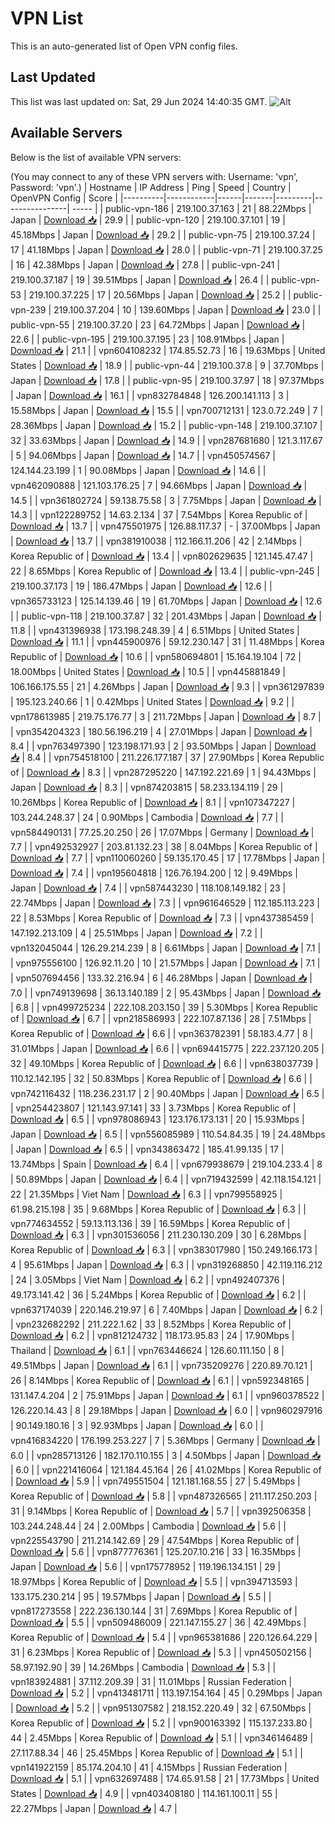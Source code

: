 # VPN List

This is an auto-generated list of Open VPN config files.

## Last Updated

This list was last updated on: Sat, 29 Jun 2024 14:40:35 GMT.
![Alt](https://repobeats.axiom.co/api/embed/186b98318ef1479477931607c1ad7d823f12451f.svg "Repobeats analytics image")

## Available Servers

Below is the list of available VPN servers:

(You may connect to any of these VPN servers with: Username: 'vpn', Password: 'vpn'.)
| Hostname | IP Address | Ping | Speed | Country | OpenVPN Config | Score |
|----------|------------|------|-------|---------|----------------| ----- |
| public-vpn-186 | 219.100.37.163 | 21 | 88.22Mbps | Japan | [Download 📥](./configs/server_0_JP.ovpn) | 29.9 |
| public-vpn-120 | 219.100.37.101 | 19 | 45.18Mbps | Japan | [Download 📥](./configs/server_1_JP.ovpn) | 29.2 |
| public-vpn-75 | 219.100.37.24 | 17 | 41.18Mbps | Japan | [Download 📥](./configs/server_2_JP.ovpn) | 28.0 |
| public-vpn-71 | 219.100.37.25 | 16 | 42.38Mbps | Japan | [Download 📥](./configs/server_3_JP.ovpn) | 27.8 |
| public-vpn-241 | 219.100.37.187 | 19 | 39.51Mbps | Japan | [Download 📥](./configs/server_4_JP.ovpn) | 26.4 |
| public-vpn-53 | 219.100.37.225 | 17 | 20.56Mbps | Japan | [Download 📥](./configs/server_5_JP.ovpn) | 25.2 |
| public-vpn-239 | 219.100.37.204 | 10 | 139.60Mbps | Japan | [Download 📥](./configs/server_6_JP.ovpn) | 23.0 |
| public-vpn-55 | 219.100.37.20 | 23 | 64.72Mbps | Japan | [Download 📥](./configs/server_7_JP.ovpn) | 22.6 |
| public-vpn-195 | 219.100.37.195 | 23 | 108.91Mbps | Japan | [Download 📥](./configs/server_8_JP.ovpn) | 21.1 |
| vpn604108232 | 174.85.52.73 | 16 | 19.63Mbps | United States | [Download 📥](./configs/server_9_US.ovpn) | 18.9 |
| public-vpn-44 | 219.100.37.8 | 9 | 37.70Mbps | Japan | [Download 📥](./configs/server_10_JP.ovpn) | 17.8 |
| public-vpn-95 | 219.100.37.97 | 18 | 97.37Mbps | Japan | [Download 📥](./configs/server_11_JP.ovpn) | 16.1 |
| vpn832784848 | 126.200.141.113 | 3 | 15.58Mbps | Japan | [Download 📥](./configs/server_12_JP.ovpn) | 15.5 |
| vpn700712131 | 123.0.72.249 | 7 | 28.36Mbps | Japan | [Download 📥](./configs/server_13_JP.ovpn) | 15.2 |
| public-vpn-148 | 219.100.37.107 | 32 | 33.63Mbps | Japan | [Download 📥](./configs/server_14_JP.ovpn) | 14.9 |
| vpn287681680 | 121.3.117.67 | 5 | 94.06Mbps | Japan | [Download 📥](./configs/server_15_JP.ovpn) | 14.7 |
| vpn450574567 | 124.144.23.199 | 1 | 90.08Mbps | Japan | [Download 📥](./configs/server_16_JP.ovpn) | 14.6 |
| vpn462090888 | 121.103.176.25 | 7 | 94.66Mbps | Japan | [Download 📥](./configs/server_17_JP.ovpn) | 14.5 |
| vpn361802724 | 59.138.75.58 | 3 | 7.75Mbps | Japan | [Download 📥](./configs/server_18_JP.ovpn) | 14.3 |
| vpn122289752 | 14.63.2.134 | 37 | 7.54Mbps | Korea Republic of | [Download 📥](./configs/server_19_KR.ovpn) | 13.7 |
| vpn475501975 | 126.88.117.37 | - | 37.00Mbps | Japan | [Download 📥](./configs/server_20_JP.ovpn) | 13.7 |
| vpn381910038 | 112.166.11.206 | 42 | 2.14Mbps | Korea Republic of | [Download 📥](./configs/server_21_KR.ovpn) | 13.4 |
| vpn802629635 | 121.145.47.47 | 22 | 8.65Mbps | Korea Republic of | [Download 📥](./configs/server_22_KR.ovpn) | 13.4 |
| public-vpn-245 | 219.100.37.173 | 19 | 186.47Mbps | Japan | [Download 📥](./configs/server_23_JP.ovpn) | 12.6 |
| vpn365733123 | 125.14.139.46 | 19 | 61.70Mbps | Japan | [Download 📥](./configs/server_24_JP.ovpn) | 12.6 |
| public-vpn-118 | 219.100.37.87 | 32 | 201.43Mbps | Japan | [Download 📥](./configs/server_25_JP.ovpn) | 11.8 |
| vpn431396938 | 173.198.248.39 | 4 | 6.51Mbps | United States | [Download 📥](./configs/server_26_US.ovpn) | 11.1 |
| vpn445900976 | 59.12.230.147 | 31 | 11.48Mbps | Korea Republic of | [Download 📥](./configs/server_27_KR.ovpn) | 10.6 |
| vpn580694801 | 15.164.19.104 | 72 | 18.00Mbps | United States | [Download 📥](./configs/server_28_US.ovpn) | 10.5 |
| vpn445881849 | 106.166.175.55 | 21 | 4.26Mbps | Japan | [Download 📥](./configs/server_29_JP.ovpn) | 9.3 |
| vpn361297839 | 195.123.240.66 | 1 | 0.42Mbps | United States | [Download 📥](./configs/server_30_US.ovpn) | 9.2 |
| vpn178613985 | 219.75.176.77 | 3 | 211.72Mbps | Japan | [Download 📥](./configs/server_31_JP.ovpn) | 8.7 |
| vpn354204323 | 180.56.196.219 | 4 | 27.01Mbps | Japan | [Download 📥](./configs/server_32_JP.ovpn) | 8.4 |
| vpn763497390 | 123.198.171.93 | 2 | 93.50Mbps | Japan | [Download 📥](./configs/server_33_JP.ovpn) | 8.4 |
| vpn754518100 | 211.226.177.187 | 37 | 27.90Mbps | Korea Republic of | [Download 📥](./configs/server_34_KR.ovpn) | 8.3 |
| vpn287295220 | 147.192.221.69 | 1 | 94.43Mbps | Japan | [Download 📥](./configs/server_35_JP.ovpn) | 8.3 |
| vpn874203815 | 58.233.134.119 | 29 | 10.26Mbps | Korea Republic of | [Download 📥](./configs/server_36_KR.ovpn) | 8.1 |
| vpn107347227 | 103.244.248.37 | 24 | 0.90Mbps | Cambodia | [Download 📥](./configs/server_37_KH.ovpn) | 7.7 |
| vpn584490131 | 77.25.20.250 | 26 | 17.07Mbps | Germany | [Download 📥](./configs/server_38_DE.ovpn) | 7.7 |
| vpn492532927 | 203.81.132.23 | 38 | 8.04Mbps | Korea Republic of | [Download 📥](./configs/server_39_KR.ovpn) | 7.7 |
| vpn110060260 | 59.135.170.45 | 17 | 17.78Mbps | Japan | [Download 📥](./configs/server_40_JP.ovpn) | 7.4 |
| vpn195604818 | 126.76.194.200 | 12 | 9.49Mbps | Japan | [Download 📥](./configs/server_41_JP.ovpn) | 7.4 |
| vpn587443230 | 118.108.149.182 | 23 | 22.74Mbps | Japan | [Download 📥](./configs/server_42_JP.ovpn) | 7.3 |
| vpn961646529 | 112.185.113.223 | 22 | 8.53Mbps | Korea Republic of | [Download 📥](./configs/server_43_KR.ovpn) | 7.3 |
| vpn437385459 | 147.192.213.109 | 4 | 25.51Mbps | Japan | [Download 📥](./configs/server_44_JP.ovpn) | 7.2 |
| vpn132045044 | 126.29.214.239 | 8 | 6.61Mbps | Japan | [Download 📥](./configs/server_45_JP.ovpn) | 7.1 |
| vpn975556100 | 126.92.11.20 | 10 | 21.57Mbps | Japan | [Download 📥](./configs/server_46_JP.ovpn) | 7.1 |
| vpn507694456 | 133.32.216.94 | 6 | 46.28Mbps | Japan | [Download 📥](./configs/server_47_JP.ovpn) | 7.0 |
| vpn749139698 | 36.13.140.189 | 2 | 95.43Mbps | Japan | [Download 📥](./configs/server_48_JP.ovpn) | 6.8 |
| vpn499725234 | 222.108.203.150 | 39 | 5.30Mbps | Korea Republic of | [Download 📥](./configs/server_49_KR.ovpn) | 6.7 |
| vpn218586993 | 222.107.87.136 | 28 | 7.51Mbps | Korea Republic of | [Download 📥](./configs/server_50_KR.ovpn) | 6.6 |
| vpn363782391 | 58.183.4.77 | 8 | 31.01Mbps | Japan | [Download 📥](./configs/server_51_JP.ovpn) | 6.6 |
| vpn694415775 | 222.237.120.205 | 32 | 49.10Mbps | Korea Republic of | [Download 📥](./configs/server_52_KR.ovpn) | 6.6 |
| vpn638037739 | 110.12.142.195 | 32 | 50.83Mbps | Korea Republic of | [Download 📥](./configs/server_53_KR.ovpn) | 6.6 |
| vpn742116432 | 118.236.231.17 | 2 | 90.40Mbps | Japan | [Download 📥](./configs/server_54_JP.ovpn) | 6.5 |
| vpn254423807 | 121.143.97.141 | 33 | 3.73Mbps | Korea Republic of | [Download 📥](./configs/server_55_KR.ovpn) | 6.5 |
| vpn978086943 | 123.176.173.131 | 20 | 15.93Mbps | Japan | [Download 📥](./configs/server_56_JP.ovpn) | 6.5 |
| vpn556085989 | 110.54.84.35 | 19 | 24.48Mbps | Japan | [Download 📥](./configs/server_57_JP.ovpn) | 6.5 |
| vpn343863472 | 185.41.99.135 | 17 | 13.74Mbps | Spain | [Download 📥](./configs/server_58_ES.ovpn) | 6.4 |
| vpn679938679 | 219.104.233.4 | 8 | 50.89Mbps | Japan | [Download 📥](./configs/server_59_JP.ovpn) | 6.4 |
| vpn719432599 | 42.118.154.121 | 22 | 21.35Mbps | Viet Nam | [Download 📥](./configs/server_60_VN.ovpn) | 6.3 |
| vpn799558925 | 61.98.215.198 | 35 | 9.68Mbps | Korea Republic of | [Download 📥](./configs/server_61_KR.ovpn) | 6.3 |
| vpn774634552 | 59.13.113.136 | 39 | 16.59Mbps | Korea Republic of | [Download 📥](./configs/server_62_KR.ovpn) | 6.3 |
| vpn301536056 | 211.230.130.209 | 30 | 6.28Mbps | Korea Republic of | [Download 📥](./configs/server_63_KR.ovpn) | 6.3 |
| vpn383017980 | 150.249.166.173 | 4 | 95.61Mbps | Japan | [Download 📥](./configs/server_64_JP.ovpn) | 6.3 |
| vpn319268850 | 42.119.116.212 | 24 | 3.05Mbps | Viet Nam | [Download 📥](./configs/server_65_VN.ovpn) | 6.2 |
| vpn492407376 | 49.173.141.42 | 36 | 5.24Mbps | Korea Republic of | [Download 📥](./configs/server_66_KR.ovpn) | 6.2 |
| vpn637174039 | 220.146.219.97 | 6 | 7.40Mbps | Japan | [Download 📥](./configs/server_67_JP.ovpn) | 6.2 |
| vpn232682292 | 211.222.1.62 | 33 | 8.52Mbps | Korea Republic of | [Download 📥](./configs/server_68_KR.ovpn) | 6.2 |
| vpn812124732 | 118.173.95.83 | 24 | 17.90Mbps | Thailand | [Download 📥](./configs/server_69_TH.ovpn) | 6.1 |
| vpn763446624 | 126.60.111.150 | 8 | 49.51Mbps | Japan | [Download 📥](./configs/server_70_JP.ovpn) | 6.1 |
| vpn735209276 | 220.89.70.121 | 26 | 8.14Mbps | Korea Republic of | [Download 📥](./configs/server_71_KR.ovpn) | 6.1 |
| vpn592348165 | 131.147.4.204 | 2 | 75.91Mbps | Japan | [Download 📥](./configs/server_72_JP.ovpn) | 6.1 |
| vpn960378522 | 126.220.14.43 | 8 | 29.18Mbps | Japan | [Download 📥](./configs/server_73_JP.ovpn) | 6.0 |
| vpn960297916 | 90.149.180.16 | 3 | 92.93Mbps | Japan | [Download 📥](./configs/server_74_JP.ovpn) | 6.0 |
| vpn416834220 | 176.199.253.227 | 7 | 5.36Mbps | Germany | [Download 📥](./configs/server_75_DE.ovpn) | 6.0 |
| vpn285713126 | 182.170.110.155 | 3 | 4.50Mbps | Japan | [Download 📥](./configs/server_76_JP.ovpn) | 6.0 |
| vpn221416064 | 121.184.45.164 | 26 | 41.02Mbps | Korea Republic of | [Download 📥](./configs/server_77_KR.ovpn) | 5.9 |
| vpn749551504 | 121.181.168.55 | 27 | 5.49Mbps | Korea Republic of | [Download 📥](./configs/server_78_KR.ovpn) | 5.8 |
| vpn487326565 | 211.117.250.203 | 31 | 9.14Mbps | Korea Republic of | [Download 📥](./configs/server_79_KR.ovpn) | 5.7 |
| vpn392506358 | 103.244.248.44 | 24 | 2.00Mbps | Cambodia | [Download 📥](./configs/server_80_KH.ovpn) | 5.6 |
| vpn225543790 | 211.214.142.69 | 29 | 47.54Mbps | Korea Republic of | [Download 📥](./configs/server_81_KR.ovpn) | 5.6 |
| vpn877776361 | 125.207.10.216 | 33 | 16.35Mbps | Japan | [Download 📥](./configs/server_82_JP.ovpn) | 5.6 |
| vpn175778952 | 119.196.134.151 | 29 | 18.97Mbps | Korea Republic of | [Download 📥](./configs/server_83_KR.ovpn) | 5.5 |
| vpn394713593 | 133.175.230.214 | 95 | 19.57Mbps | Japan | [Download 📥](./configs/server_84_JP.ovpn) | 5.5 |
| vpn817273558 | 222.236.130.144 | 31 | 7.69Mbps | Korea Republic of | [Download 📥](./configs/server_85_KR.ovpn) | 5.5 |
| vpn509486009 | 221.147.155.27 | 36 | 42.49Mbps | Korea Republic of | [Download 📥](./configs/server_86_KR.ovpn) | 5.4 |
| vpn965381686 | 220.126.64.229 | 31 | 6.23Mbps | Korea Republic of | [Download 📥](./configs/server_87_KR.ovpn) | 5.3 |
| vpn450502156 | 58.97.192.90 | 39 | 14.26Mbps | Cambodia | [Download 📥](./configs/server_88_KH.ovpn) | 5.3 |
| vpn183924881 | 37.112.209.39 | 31 | 11.01Mbps | Russian Federation | [Download 📥](./configs/server_89_RU.ovpn) | 5.2 |
| vpn413481711 | 113.197.154.164 | 45 | 0.29Mbps | Japan | [Download 📥](./configs/server_90_JP.ovpn) | 5.2 |
| vpn951307582 | 218.152.220.49 | 32 | 67.50Mbps | Korea Republic of | [Download 📥](./configs/server_91_KR.ovpn) | 5.2 |
| vpn900163392 | 115.137.233.80 | 44 | 2.45Mbps | Korea Republic of | [Download 📥](./configs/server_92_KR.ovpn) | 5.1 |
| vpn346146489 | 27.117.88.34 | 46 | 25.45Mbps | Korea Republic of | [Download 📥](./configs/server_93_KR.ovpn) | 5.1 |
| vpn141922159 | 85.174.204.10 | 41 | 4.15Mbps | Russian Federation | [Download 📥](./configs/server_94_RU.ovpn) | 5.1 |
| vpn632697488 | 174.65.91.58 | 21 | 17.73Mbps | United States | [Download 📥](./configs/server_95_US.ovpn) | 4.9 |
| vpn403408180 | 114.161.100.11 | 55 | 22.27Mbps | Japan | [Download 📥](./configs/server_96_JP.ovpn) | 4.7 |

